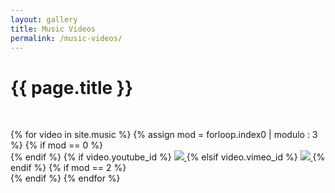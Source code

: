 ```yaml
---
layout: gallery
title: Music Videos
permalink: /music-videos/
---
```


<div class="wrapper">
<h1 class="text-center">{{ page.title }}</h1>
<p>&nbsp;</p>
</div>

<div class="video-gallery">
{% for video in site.music %}
	{% assign mod = forloop.index0 | modulo : 3 %}
    {% if mod == 0 %}
<div class="inner">
	{% endif %}
    {% if video.youtube_id %}
<a href="https://www.youtube.com/watch?v={{ video.youtube_id }}">
   <img src="{{ video.image }}">
</a>
    {% elsif video.vimeo_id %}
<a href="https://vimeo.com/{{ video.vimeo_id }}">
   <img src="{{ video.image }}">
</a>
    {% endif %}
    {% if mod == 2 %}
</div>
	{% endif %}
{% endfor %}
</div>


